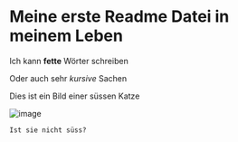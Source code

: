 # Meine erste Readme Datei in meinem Leben 

Ich kann **fette** Wörter schreiben

Oder auch sehr *kursive* Sachen

Dies ist ein Bild einer süssen Katze

![image](https://user-images.githubusercontent.com/111046193/184091181-d6bd9e56-61c8-4721-b4ea-78e1c174e541.png)

`Ist sie nicht süss?`





